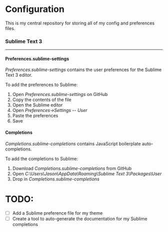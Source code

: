 # Configuration
This is my central repository for storing all of my config and preferences files.


### Sublime Text 3
---
#### Preferences.sublime-settings
*Preferences.sublime-settings* contains the user preferences for the Sublime Text 3 editor.

To add the preferences to Sublime:

1. Open *Preferences.sublime-settings* on GitHub
2. Copy the contents of the file
3. Open the Sublime editor
4. Open *Preferences->Settings -- User*
5. Paste the preferences
6. Save

#### Completions
*Completions.sublime-completions* contains JavaScript boilerplate auto-completions.

To add the completions to Sublime:

1. Download *Completions.sublime-completions* from GitHub
2. Open *C:\Users\Jason\AppData\Roaming\Sublime Text 3\Packages\User*
3. Drop in *Completions.sublime-completions*


# TODO:

- [ ] Add a Sublime preference file for my theme
- [ ] Create a tool to auto-generate the documentation for my Sublime completions

